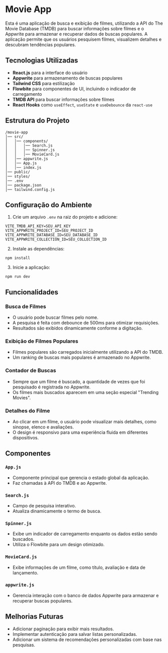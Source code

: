 # Movie App

Esta é uma aplicação de busca e exibição de filmes, utilizando a API do The Movie Database (TMDB) para buscar informações sobre filmes e o Appwrite para armazenar e recuperar dados de buscas populares. A aplicação permite que os usuários pesquisem filmes, visualizem detalhes e descubram tendências populares.

## Tecnologias Utilizadas

- **React.js** para a interface do usuário
- **Appwrite** para armazenamento de buscas populares
- **Tailwind CSS** para estilização
- **Flowbite** para componentes de UI, incluindo o indicador de carregamento
- **TMDB API** para buscar informações sobre filmes
- **React Hooks** como `useEffect`, `useState` e `useDebounce` da `react-use`

## Estrutura do Projeto

```
/movie-app
│── src/
│   │── components/
│   │   │── Search.js
│   │   │── Spinner.js
│   │   │── MovieCard.js
│   │── appwrite.js
│   │── App.js
│   │── index.js
│── public/
│── styles/
│── .env
│── package.json
│── tailwind.config.js
```

## Configuração do Ambiente

1. Crie um arquivo `.env` na raiz do projeto e adicione:

```
VITE_TMDB_API_KEY=SEU_API_KEY
VITE_APPWRITE_PROJECT_ID=SEU_PROJECT_ID
VITE_APPWRITE_DATABASE_ID=SEU_DATABASE_ID
VITE_APPWRITE_COLLECTION_ID=SEU_COLLECTION_ID
```

2. Instale as dependências:

```
npm install
```

3. Inicie a aplicação:

```
npm run dev
```

## Funcionalidades

### Busca de Filmes

- O usuário pode buscar filmes pelo nome.
- A pesquisa é feita com debounce de 500ms para otimizar requisições.
- Resultados são exibidos dinamicamente conforme a digitação.

### Exibição de Filmes Populares

- Filmes populares são carregados inicialmente utilizando a API do TMDB.
- Um ranking de buscas mais populares é armazenado no Appwrite.

### Contador de Buscas

- Sempre que um filme é buscado, a quantidade de vezes que foi pesquisado é registrada no Appwrite.
- Os filmes mais buscados aparecem em uma seção especial "Trending Movies".

### Detalhes do Filme

- Ao clicar em um filme, o usuário pode visualizar mais detalhes, como sinopse, elenco e avaliações.
- O design é responsivo para uma experiência fluida em diferentes dispositivos.

## Componentes

### `App.js`

- Componente principal que gerencia o estado global da aplicação.
- Faz chamadas à API do TMDB e ao Appwrite.

### `Search.js`

- Campo de pesquisa interativo.
- Atualiza dinamicamente o termo de busca.

### `Spinner.js`

- Exibe um indicador de carregamento enquanto os dados estão sendo buscados.
- Utiliza o Flowbite para um design otimizado.

### `MovieCard.js`

- Exibe informações de um filme, como título, avaliação e data de lançamento.

### `appwrite.js`

- Gerencia interação com o banco de dados Appwrite para armazenar e recuperar buscas populares.

## Melhorias Futuras

- Adicionar paginação para exibir mais resultados.
- Implementar autenticação para salvar listas personalizadas.
- Adicionar um sistema de recomendações personalizadas com base nas pesquisas.
